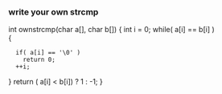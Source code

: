 ### write your own strcmp 

int ownstrcmp(char a[], char b[])
{
   int i = 0;
   while( a[i] == b[i] )  
   {

      if( a[i] == '\0' ) 
        return 0;
      ++i;
   }
   return  ( a[i] < b[i]) ? 1 : -1;
}
